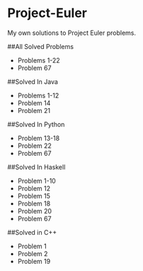 # Project-Euler
My own solutions to Project Euler problems. 

##All Solved Problems
 - Problems 1-22
 - Problem 67
 
##Solved In Java
 - Problems 1-12
 - Problem 14
 - Problem 21

##Solved In Python
 - Problem 13-18
 - Problem 22
 - Problem 67

##Solved In Haskell
 - Problem 1-10
 - Problem 12
 - Problem 15
 - Problem 18
 - Problem 20
 - Problem 67
 
##Solved in C++
 - Problem 1
 - Problem 2
 - Problem 19
